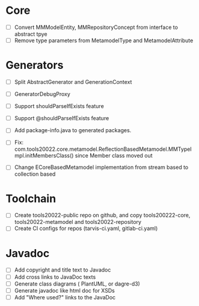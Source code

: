 # Core
- [ ] Convert MMModelEntity, MMRepositoryConcept from interface to abstract tpye
- [ ] Remove type parameters from MetamodelType and MetamodelAttribute 
# Generators
- [ ] Split AbstractGenerator and GenerationContext
- [ ] GeneratorDebugProxy 
- [ ] Support shouldParseIfExists feature
- [ ] Support @shouldParseIfExists feature
- [ ] Add package-info.java to generated packages.  
- [ ] Fix: com.tools20022.core.metamodel.ReflectionBasedMetamodel.MMTypeImpl.initMembersClass() since Member class moved out
- [ ] Change ECoreBasedMetamodel implementation from stream based to collection based 


# Toolchain
- [ ] Create tools20022-public repo on github, and copy tools200222-core, tools20022-metamodel and tools20022-repository  
- [ ] Create CI configs for repos (tarvis-ci.yaml, gitlab-ci.yaml)

# Javadoc
- [ ] Add copyright and title text to Javadoc
- [ ] Add cross links to JavaDoc texts
- [ ] Generate class diagrams ( PlantUML, or dagre-d3)
- [ ] Generate javadoc like html doc for XSDs 
- [ ] Add "Where used?" links to the JavaDoc 